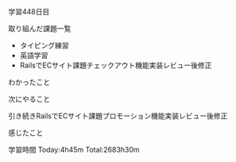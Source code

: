 学習448日目

取り組んだ課題一覧

- タイピング練習
- 英語学習
- RailsでECサイト課題チェックアウト機能実装レビュー後修正

わかったこと

次にやること

引き続きRailsでECサイト課題プロモーション機能実装レビュー後修正

感じたこと

学習時間 Today:4h45m Total:2683h30m
